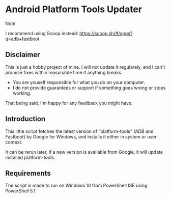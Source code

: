 # Android Platform Tools Updater

> [!NOTE]
> I recommend using Scoop instead: <https://scoop.sh/#/apps?q=adb+fastboot>

## Disclaimer

This is just a hobby project of mine. I will not update it regularely, and I can't promise fixes within reasonable time if anything breaks.

* You are youself responsible for what you do on your computer.
* I do not provide guarantees or support if something goes wrong or stops working.

That being said, I'm happy for any feedback you might have.

## Introduction

This little script fetches the latest version of "platform-tools" (ADB and Fastboot) by Google for Windows, and installs it either in system or user context.

It can be rerun later, if a new version is available from Google, it will update installed platform-tools.

## Requirements

The script is made to run on Windows 10 from PowerShell ISE using PowerShell 5.1.

